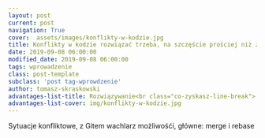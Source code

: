 ```yaml
---
layout: post
current: post
navigation: True
cover:  assets/images/konflikty-w-kodzie.jpg
title: Konflikty w kodzie rozwiązać trzeba, na szczęście prościej niż z Gitem się nie da
date: 2019-09-08 06:00:00
modified_date: 2019-09-08 06:00:00
tags: wprowadzenie
class: post-template
subclass: 'post tag-wprowdzenie'
author: tomasz-skraskowski
advantages-list-title: Rozwiązywanie<br class="co-zyskasz-line-break"> konfliktów
advantages-list-cover: img/konflikty-w-kodzie.jpg
---
```


Sytuacje konfliktowe, z Gitem wachlarz możliwośći, główne: merge i rebase

